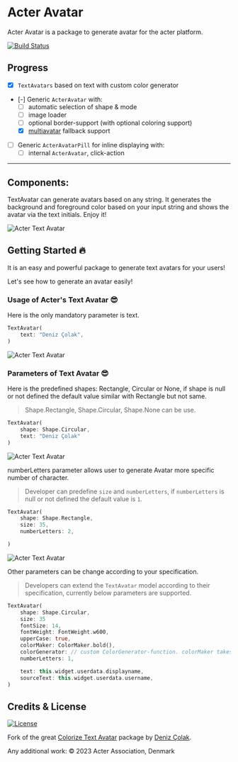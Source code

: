 # Acter Avatar

Acter Avatar is a package to generate avatar for the acter platform.

<a href="https://github.com/acterglobal/acter-avatar/actions"><img src="https://github.com/acterglobal/acter-avatar/workflows/acter-avatar-tests/badge.svg" alt="Build Status"></a>

## Progress

- [x] `TextAvatars` based on text with custom color generator
- [-] Generic `ActerAvatar` with:
  - [ ] automatic selection of shape & mode
  - [ ] image loader
  - [ ] optional border-support (with optional coloring support)
  - [x] [multiavatar](https://pub.dev/packages/multiavatar) fallback support
- [ ] Generic `ActerAvatarPill` for inline displaying with:
  - [ ] internal `ActerAvatar`, click-action

---

## Components:

TextAvatar can generate avatars based on any string. It generates the background and foreground color based on your input string and shows the avatar via the text initials. Enjoy it!

![Acter Text Avatar](https://github.com/acterglobal/acter-avatar/raw/master/example/screenshots/img_4.png)

## Getting Started 🔥

It is an easy and powerful package to generate text avatars for your users!

Let's see how to generate an avatar easily!

### Usage of Acter's Text Avatar 😎

Here is the only mandatory parameter is text.

```dart
TextAvatar(
    text: "Deniz Çolak",
)
```

![Acter Text Avatar](https://github.com/acterglobal/acter-avatar/raw/master/example/screenshots/img_1.png)

### Parameters of Text Avatar 😎

Here is the predefined shapes: Rectangle, Circular or None, if shape is null or not defined the default value similar with Rectangle but not same.

> Shape.Rectangle, Shape.Circular, Shape.None can be use.

```dart
TextAvatar(
    shape: Shape.Circular,
    text: "Deniz Çolak"
)
```

![Acter Text Avatar](https://github.com/acterglobal/acter-avatar/raw/master/example/screenshots/img_2.png)

numberLetters parameter allows user to generate Avatar more specific number of character.

> Developer can predefine `size` and `numberLetters`, if `numberLetters` is null or not defined the default value is `1`.

```dart
TextAvatar(
    shape: Shape.Rectangle,
    size: 35,
    numberLetters: 2,

)
```

![Acter Text Avatar](https://github.com/acterglobal/acter-avatar/raw/master/example/screenshots/img_3.png)

Other parameters can be change according to your specification.

> Developers can extend the `TextAvatar` model according to their specification, currently below parameters are supported.

```dart
TextAvatar(
    shape: Shape.Circular,
    size: 35
    fontSize: 14,
    fontWeight: FontWeight.w600,
    upperCase: true,
    colorMaker: ColorMaker.bold(),
    colorGenerator: // custom ColorGenerator-function. colorMaker takes precedence
    numberLetters: 1,

    text: this.widget.userdata.displayname,
    sourceText: this.widget.userdata.username,
)
```

## Credits & License

[![License](https://img.shields.io/badge/License-MIT-blue.svg)](/LICENSE)

Fork of the great [Colorize Text Avatar](https://pub.dev/packages/colorize_text_avatar) package by [Deniz Çolak](https://github.com/deniscolak).

Any additional work: © 2023 Acter Association, Denmark
